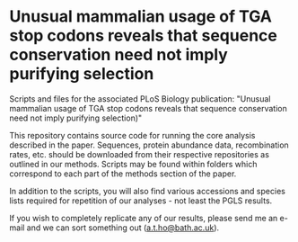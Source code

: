 # Unusual mammalian usage of TGA stop codons reveals that sequence conservation need not imply purifying selection
Scripts and files for the associated PLoS Biology publication: "Unusual mammalian usage of TGA stop codons reveals that sequence conservation need not imply purifying selection)"

This repository contains source code for running the core analysis described in the paper. Sequences, protein abundance data, recombination rates, etc. should be downloaded from their respective repositories as outlined in our methods. Scripts may be found within folders which correspond to each part of the methods section of the paper.

In addition to the scripts, you will also find various accessions and species lists required for repetition of our analyses - not least the PGLS results.

If you wish to completely replicate any of our results, please send me an e-mail and we can sort something out (a.t.ho@bath.ac.uk).
